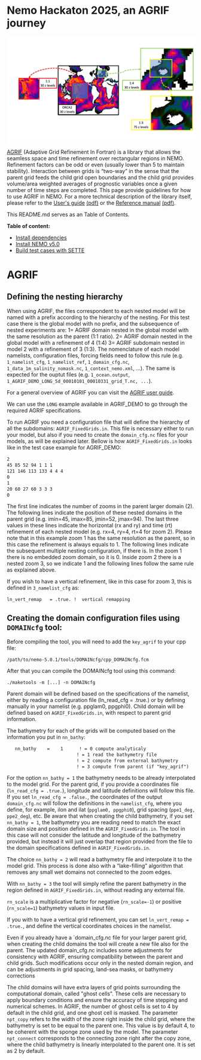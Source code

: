 # Nemo Hackaton 2025, an AGRIF journey
<p align="center">
  <img src="figures/AGRIF_DEMO_v4.2_no_cap.png" />
</p>

[AGRIF](https://agrif.imag.fr) (Adaptive Grid Refinement In Fortran) is a library that allows the seamless space and time refinement over rectangular regions in NEMO. Refinement factors can be odd or even (usually lower than 5 to maintain stability). Interaction between grids is “two-way” in the sense that the parent grid feeds the child grid open boundaries and the child grid provides volume/area weighted averages of prognostic variables once a given number of time steps are completed. This page provide guidelines for how to use AGRIF in NEMO. For a more technical description of the library itself, please refer to the [User's guide](https://agrif.imag.fr/agrifusersguide.html) [(pdf)](https://agrif.imag.fr/_downloads/agrifdoc_usersguide.pdf) or the [Reference manual](https://agrif.imag.fr/DoxygenGeneratedDoc/html/index.html) [(pdf)](https://agrif.imag.fr/_downloads/refman.pdf).

This README.md serves as an Table of Contents.

**Table of content:**
- [Install dependencies](chapters/Install_dependencies.md)
- [Install NEMO v5.0](chapters/Install_NEMO.md)
- [Build test cases with SETTE](chapters/Sette.md)



 
 
 # AGRIF
 ## Defining the nesting hierarchy
When using AGRIF, the files correspondent to each nested model will be named with a prefix according to the hierarchy of the nesting. For this test case there is the global model with no prefix, and the subsequence of nested experiments are:
1= AGRIF domain nested in the global model with the same resolution as the parent (1:1 ratio).
2= AGRIF domain nested in the global model with a refinement of 4 (1:4)
3= AGRIF subdomain nested in model 2 with a refinement of 3 (1:3).
The nomenclature of each model namelists, configuration files, forcing fields need to follow this rule (e.g. `1_namelist_cfg`, `1_namelist_ref`, `1_domain_cfg.nc`, `1_data_1m_salinity_nomask.nc`, `1_context_nemo.xml`, ...). The same is expected for the ouptut files (e.g. `1_ocean.output`, `1_AGRIF_DEMO_LONG_5d_00010101_00010331_grid_T.nc, ...`).

For a general overview of AGRIF you can visit the [AGRIF user guide](https://sites.nemo-ocean.io/user-guide/zooms.html).

We can use the  `LONG` example available in AGRIF_DEMO to go through the required AGRIF specifications.

To run AGRIF you need a configuration file that will define the hierarchy of all the subdomains: `AGRIF_FixedGrids.in`. This file is necessary either to run your model, but also if you need to create the `domain_cfg.nc` files for your models, as will be explained later.
Bellow is how `AGRIF_FixedGrids.in` looks like in the test case example for AGRIF_DEMO:
```
2
45 85 52 94 1 1 1
121 146 113 133 4 4 4
0
1
20 60 27 60 3 3 3
0
```
The first line indicates the number of zooms in the parent larger domain (2). The following lines indicate the position of these nested domains in the parent grid (e.g. imin=45, imax=85, jmin=52, jmax=94). The last three values in these lines indicate the horizontal (rx and ry) and time (rt) refinement of each nested model (e.g. rx=4, ry=4, rt=4 for zoom 2). Please note that in this example zoom 1 has the same resolution as the parent, so in this case the refinement is always equals to 1. The following lines indicate the subsequent multiple nesting configuration, if there is. In the zoom 1 there is no embedded zoom domain, so it is 0. Inside zoom 2 there is a nested zoom 3, so we indicate 1 and the following lines follow the same rule as explained above.

If you wish to have a vertical refinement, like in this case for zoom 3, this is defined in `3_namelist_cfg` as:
```
ln_vert_remap   = .true. !  vertical remapping
 ```

## Creating the domain configuration files using `DOMAINcfg` tool:

Before compiling the tool, you will need to add the `key_agrif` to your cpp file:
```
/path/to/nemo-5.0.1/tools/DOMAINcfg/cpp_DOMAINcfg.fcm
```
After that you can compile the DOMAINcfg tool using this command:
```
./maketools -m [...] -n DOMAINcfg
```
Parent domain will be defined based on the specifications of the namelist, either by reading a configuration file (ln_read_cfg = .true.) or by defining manually in your namelist (e.g. ppglam0, ppgphi0).
Child domain will be defined based on `AGRIF_FixedGrids.in`, with respect to parent grid information.

The bathymetry for each of the grids will be computed based on the information you put in `nn_bathy`:
```
   nn_bathy    =    1      ! = 0 compute analyticaly
                          ! = 1 read the bathymetry file
                          ! = 2 compute from external bathymetry
                          ! = 3 compute from parent (if "key_agrif")
```

For the option `nn_bathy = 1` the bathymetry needs to be already interpolated to the model grid. For the parent grid, if you provide a coordinates file (`ln_read_cfg = .true.`), longitude and latitude definitions will follow this file. If you set `ln_read_cfg = .false.`, the coordinates of the output `domain_cfg.nc` will follow the definitions in the `namelist_cfg`, where you define, for example, ilon and ilat (`ppglam0, ppgphi0`),  grid spacing (`ppe1_deg, ppe2_deg`), etc.
Be aware that when creating the child bathymetry, if you set `nn_bathy = 1`, the bathymetry you are reading need to match the exact domain size and position defined in the `AGRIF_FixedGrids.in`. The tool in this case will not consider the latitude and longitude of the bathymetry provided, but instead it will just overlap that region provided from the file to the domain specifications defined in `AGRIF_FixedGrids.in`.

The choice `nn_bathy = 2` will read a bathymetry file and interpolate it to the model grid. This process is done also with a “lake-filling” algorithm that removes any small wet domains not connected to the zoom edges.

With `nn_bathy = 3` the tool will simply refine the parent bathymetry in the region defined in `AGRIF_FixedGrids.in`, without reading any external file.

`rn_scale` is a multiplicative factor for negative (`rn_scale=-1`) or positive (`rn_scale=1`) bathymetry values in input file.

If you with to have a vertical grid refinement, you can set `ln_vert_remap = .true.`, and define the vertical coordinates choices in the namelist.

Even if you already have a `domain_cfg.nc file for your larger parent grid, when creating the child domains the tool will create a new file also for the parent. The updated domain_cfg.nc includes some adjustments for consistency with AGRIF, ensuring compatibility between the parent and child grids. Such modifications occur only in the nested domain region, and can be adjustments in grid spacing, land-sea masks, or bathymetry corrections

The child domains will have extra layers of grid points surrounding the computational domain, called "ghost cells". These cells are necessary to apply boundary conditions and ensure the accuracy of time stepping and numerical schemes. In AGRIF, the number of ghost cells is set to 4 by default in the child grid, and one ghost cell is masked.
The parameter `npt_copy` refers to the width of the zone right inside the child grid, where the bathymetry is set to be equal to the parent one. This value is by default 4, to be coherent with the sponge zone used by the model.
The parameter `npt_connect` corresponds to the connecting zone right after the copy zone, where the child bathymetry is linearly interpolated to the parent one. It is set as 2 by default.


